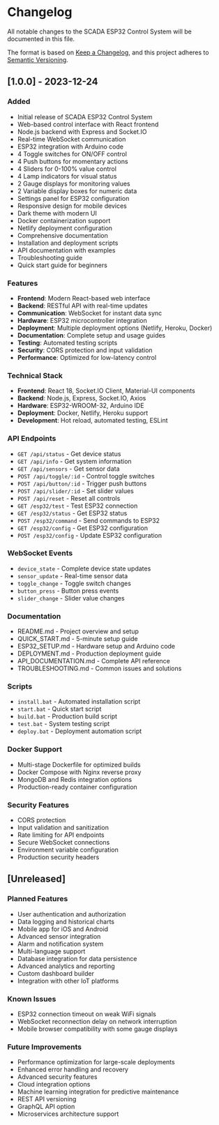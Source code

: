 # Changelog

All notable changes to the SCADA ESP32 Control System will be documented in this file.

The format is based on [Keep a Changelog](https://keepachangelog.com/en/1.0.0/),
and this project adheres to [Semantic Versioning](https://semver.org/spec/v2.0.0.html).

## [1.0.0] - 2023-12-24

### Added
- Initial release of SCADA ESP32 Control System
- Web-based control interface with React frontend
- Node.js backend with Express and Socket.IO
- Real-time WebSocket communication
- ESP32 integration with Arduino code
- 4 Toggle switches for ON/OFF control
- 4 Push buttons for momentary actions
- 4 Sliders for 0-100% value control
- 4 Lamp indicators for visual status
- 2 Gauge displays for monitoring values
- 2 Variable display boxes for numeric data
- Settings panel for ESP32 configuration
- Responsive design for mobile devices
- Dark theme with modern UI
- Docker containerization support
- Netlify deployment configuration
- Comprehensive documentation
- Installation and deployment scripts
- API documentation with examples
- Troubleshooting guide
- Quick start guide for beginners

### Features
- **Frontend**: Modern React-based web interface
- **Backend**: RESTful API with real-time updates
- **Communication**: WebSocket for instant data sync
- **Hardware**: ESP32 microcontroller integration
- **Deployment**: Multiple deployment options (Netlify, Heroku, Docker)
- **Documentation**: Complete setup and usage guides
- **Testing**: Automated testing scripts
- **Security**: CORS protection and input validation
- **Performance**: Optimized for low-latency control

### Technical Stack
- **Frontend**: React 18, Socket.IO Client, Material-UI components
- **Backend**: Node.js, Express, Socket.IO, Axios
- **Hardware**: ESP32-WROOM-32, Arduino IDE
- **Deployment**: Docker, Netlify, Heroku support
- **Development**: Hot reload, automated testing, ESLint

### API Endpoints
- `GET /api/status` - Get device status
- `GET /api/info` - Get system information
- `GET /api/sensors` - Get sensor data
- `POST /api/toggle/:id` - Control toggle switches
- `POST /api/button/:id` - Trigger push buttons
- `POST /api/slider/:id` - Set slider values
- `POST /api/reset` - Reset all controls
- `GET /esp32/test` - Test ESP32 connection
- `GET /esp32/status` - Get ESP32 status
- `POST /esp32/command` - Send commands to ESP32
- `GET /esp32/config` - Get ESP32 configuration
- `POST /esp32/config` - Update ESP32 configuration

### WebSocket Events
- `device_state` - Complete device state updates
- `sensor_update` - Real-time sensor data
- `toggle_change` - Toggle switch changes
- `button_press` - Button press events
- `slider_change` - Slider value changes

### Documentation
- README.md - Project overview and setup
- QUICK_START.md - 5-minute setup guide
- ESP32_SETUP.md - Hardware setup and Arduino code
- DEPLOYMENT.md - Production deployment guide
- API_DOCUMENTATION.md - Complete API reference
- TROUBLESHOOTING.md - Common issues and solutions

### Scripts
- `install.bat` - Automated installation script
- `start.bat` - Quick start script
- `build.bat` - Production build script
- `test.bat` - System testing script
- `deploy.bat` - Deployment automation script

### Docker Support
- Multi-stage Dockerfile for optimized builds
- Docker Compose with Nginx reverse proxy
- MongoDB and Redis integration options
- Production-ready container configuration

### Security Features
- CORS protection
- Input validation and sanitization
- Rate limiting for API endpoints
- Secure WebSocket connections
- Environment variable configuration
- Production security headers

## [Unreleased]

### Planned Features
- User authentication and authorization
- Data logging and historical charts
- Mobile app for iOS and Android
- Advanced sensor integration
- Alarm and notification system
- Multi-language support
- Database integration for data persistence
- Advanced analytics and reporting
- Custom dashboard builder
- Integration with other IoT platforms

### Known Issues
- ESP32 connection timeout on weak WiFi signals
- WebSocket reconnection delay on network interruption
- Mobile browser compatibility with some gauge displays

### Future Improvements
- Performance optimization for large-scale deployments
- Enhanced error handling and recovery
- Advanced security features
- Cloud integration options
- Machine learning integration for predictive maintenance
- REST API versioning
- GraphQL API option
- Microservices architecture support
